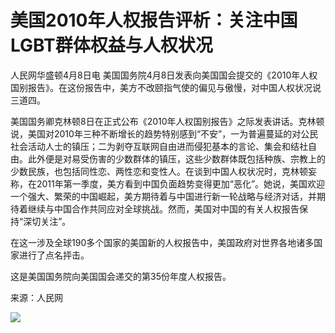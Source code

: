 # 美国2010年人权报告评析：关注中国LGBT群体权益与人权状况

人民网华盛顿4月8日电 美国国务院4月8日发表向美国国会提交的《2010年人权国别报告》。在这份报告中，美方不改颐指气使的偏见与傲慢，对中国人权状况说三道四。

美国国务卿克林顿8日在正式公布《2010年人权国别报告》之际发表讲话。克林顿说，美国对2010年三种不断增长的趋势特别感到“不安”，一为普遍蔓延的对公民社会活动人士的镇压；二为剥夺互联网自由进而侵犯基本的言论、集会和结社自由。此外便是对易受伤害的少数群体的镇压，这些少数群体既包括种族、宗教上的少数民族，也包括同性恋、两性恋和变性人。在谈到中国人权状况时，克林顿妄称，在2011年第一季度，美方看到中国负面趋势变得更加“恶化”。她说，美国欢迎一个强大、繁荣的中国崛起，美方期待着与中国进行新一轮战略与经济对话，并期待着继续与中国合作共同应对全球挑战。然而，美国对中国的有关人权报告保持“深切关注”。

在这一涉及全球190多个国家的美国新的人权报告中，美国政府对世界各地诸多国家进行了点名抨击。

这是美国国务院向美国国会递交的第35份年度人权报告。

来源：人民网

![](/images/foot_logo.png)
